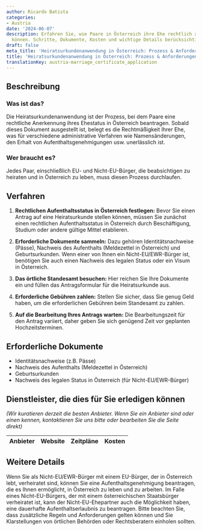 ```yaml
---
author: Ricardo Batista
categories:
- Austria
date: '2024-06-07'
description: Erfahren Sie, wie Paare in Österreich ihre Ehe rechtlich anerkennen lassen
  können. Schritte, Dokumente, Kosten und wichtige Details berücksichtigen.
draft: false
meta_title: 'Heiratsurkundenanwendung in Österreich: Prozess & Anforderungen'
title: 'Heiratsurkundenanwendung in Österreich: Prozess & Anforderungen'
translationKey: austria-marriage_certificate_application
---
```



## Beschreibung
### Was ist das?

Die Heiratsurkundenanwendung ist der Prozess, bei dem Paare eine rechtliche Anerkennung ihres Ehestatus in Österreich beantragen. Sobald dieses Dokument ausgestellt ist, belegt es die Rechtmäßigkeit Ihrer Ehe, was für verschiedene administrative Verfahren wie Namensänderungen, den Erhalt von Aufenthaltsgenehmigungen usw. unerlässlich ist.

### Wer braucht es?

Jedes Paar, einschließlich EU- und Nicht-EU-Bürger, die beabsichtigen zu heiraten und in Österreich zu leben, muss diesen Prozess durchlaufen.

## Verfahren

1. **Rechtlichen Aufenthaltsstatus in Österreich festlegen:** Bevor Sie einen Antrag auf eine Heiratsurkunde stellen können, müssen Sie zunächst einen rechtlichen Aufenthaltsstatus in Österreich durch Beschäftigung, Studium oder andere gültige Mittel etablieren.

2. **Erforderliche Dokumente sammeln:** Dazu gehören Identitätsnachweise (Pässe), Nachweis des Aufenthalts (Meldezettel in Österreich) und Geburtsurkunden. Wenn einer von Ihnen ein Nicht-EU/EWR-Bürger ist, benötigen Sie auch einen Nachweis des legalen Status oder ein Visum in Österreich.

3. **Das örtliche Standesamt besuchen:** Hier reichen Sie Ihre Dokumente ein und füllen das Antragsformular für die Heiratsurkunde aus.

4. **Erforderliche Gebühren zahlen:** Stellen Sie sicher, dass Sie genug Geld haben, um die erforderlichen Gebühren beim Standesamt zu zahlen.

5. **Auf die Bearbeitung Ihres Antrags warten:** Die Bearbeitungszeit für den Antrag variiert, daher geben Sie sich genügend Zeit vor geplanten Hochzeitsterminen.

## Erforderliche Dokumente

- Identitätsnachweise (z.B. Pässe)
- Nachweis des Aufenthalts (Meldezettel in Österreich)
- Geburtsurkunden
- Nachweis des legalen Status in Österreich (für Nicht-EU/EWR-Bürger)

## Dienstleister, die dies für Sie erledigen können

_(Wir kuratieren derzeit die besten Anbieter. Wenn Sie ein Anbieter sind oder einen kennen, kontaktieren Sie uns bitte oder bearbeiten Sie die Seite direkt)_

| Anbieter | Website | Zeitpläne | Kosten |
| --------------- | --------------- | :-------------: | :-------------: |
## Weitere Details

Wenn Sie als Nicht-EU/EWR-Bürger mit einem EU-Bürger, der in Österreich lebt, verheiratet sind, können Sie eine Aufenthaltsgenehmigung beantragen, die es Ihnen ermöglicht, in Österreich zu leben und zu arbeiten. Im Falle eines Nicht-EU-Bürgers, der mit einem österreichischen Staatsbürger verheiratet ist, kann der Nicht-EU-Ehepartner auch die Möglichkeit haben, eine dauerhafte Aufenthaltserlaubnis zu beantragen. Bitte beachten Sie, dass zusätzliche Regeln und Anforderungen gelten können und Sie Klarstellungen von örtlichen Behörden oder Rechtsberatern einholen sollten.